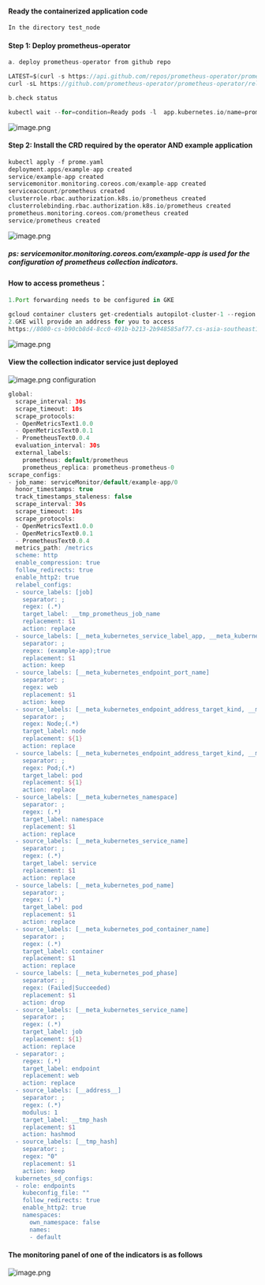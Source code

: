 #### Ready the containerized application code
```groovy
In the directory test_node
```
#### Step 1: Deploy prometheus-operator
```groovy
a. deploy prometheus-operator from github repo

LATEST=$(curl -s https://api.github.com/repos/prometheus-operator/prometheus-operator/releases/latest | jq -cr .tag_name)
curl -sL https://github.com/prometheus-operator/prometheus-operator/releases/download/${LATEST}/bundle.yaml | kubectl create -f -

b.check status

kubectl wait --for=condition=Ready pods -l  app.kubernetes.io/name=prometheus-operator -n default
```
![image.png](https://cdn.nlark.com/yuque/0/2024/png/36189502/1715845944800-7e806ea3-2c79-4438-b72e-d7ddbecaee26.png#averageHue=%232f2b2a&clientId=ubedfaf4f-1015-4&from=paste&height=254&id=LY6bm&originHeight=508&originWidth=2842&originalType=binary&ratio=2&rotation=0&showTitle=false&size=228909&status=done&style=none&taskId=uf7bc9f4f-c093-4d12-9e35-80b4b03ca6a&title=&width=1421)

#### Step 2: Install the CRD required by the operator AND example application
```groovy
kubectl apply -f prome.yaml
deployment.apps/example-app created
service/example-app created
servicemonitor.monitoring.coreos.com/example-app created
serviceaccount/prometheus created
clusterrole.rbac.authorization.k8s.io/prometheus created
clusterrolebinding.rbac.authorization.k8s.io/prometheus created
prometheus.monitoring.coreos.com/prometheus created
service/prometheus created
```
![image.png](https://cdn.nlark.com/yuque/0/2024/png/36189502/1715846148840-5f9df404-9d57-4f41-99bc-d5f7d002ad6c.png#averageHue=%2334302f&clientId=ubedfaf4f-1015-4&from=paste&height=81&id=kpUnU&originHeight=162&originWidth=2832&originalType=binary&ratio=2&rotation=0&showTitle=false&size=105490&status=done&style=none&taskId=u0c9b4715-32ef-4af8-a4d3-02c0bbabf4f&title=&width=1416)
##### ps: servicemonitor.monitoring.coreos.com/example-app is used for the configuration of prometheus collection indicators.

#### How to access prometheus：
```groovy
1.Port forwarding needs to be configured in GKE

gcloud container clusters get-credentials autopilot-cluster-1 --region us-central1 --project innate-ally-423412-h1  && kubectl port-forward $(kubectl get pod --selector="prometheus=prometheus" --output jsonpath='{.items[0].metadata.name}') 8080:web
2.GKE will provide an address for you to access
https://8080-cs-b90cb8d4-8cc0-491b-b213-2b948585af77.cs-asia-southeast1-yelo.cloudshell.dev/graph
```
![image.png](https://cdn.nlark.com/yuque/0/2024/png/36189502/1715846472266-4b15734f-be19-486b-a002-20e47be3fb39.png#averageHue=%232a2a2a&clientId=ubedfaf4f-1015-4&from=paste&height=119&id=eYjUt&originHeight=238&originWidth=2900&originalType=binary&ratio=2&rotation=0&showTitle=false&size=103354&status=done&style=none&taskId=uabe181ae-a90d-44da-a562-973d9cee80f&title=&width=1450)

#### View the collection indicator service just deployed
![image.png](https://cdn.nlark.com/yuque/0/2024/png/36189502/1715846642340-b95f462b-3b21-463f-8bd2-b04f397fdf90.png#averageHue=%23ebbb43&clientId=ubedfaf4f-1015-4&from=paste&height=506&id=u41aaa56b&originHeight=1012&originWidth=2894&originalType=binary&ratio=2&rotation=0&showTitle=false&size=242886&status=done&style=none&taskId=u24dc3fc1-c707-4fe8-b482-427c5f2fc44&title=&width=1447)
configuration 
```groovy
global:
  scrape_interval: 30s
  scrape_timeout: 10s
  scrape_protocols:
  - OpenMetricsText1.0.0
  - OpenMetricsText0.0.1
  - PrometheusText0.0.4
  evaluation_interval: 30s
  external_labels:
    prometheus: default/prometheus
    prometheus_replica: prometheus-prometheus-0
scrape_configs:
- job_name: serviceMonitor/default/example-app/0
  honor_timestamps: true
  track_timestamps_staleness: false
  scrape_interval: 30s
  scrape_timeout: 10s
  scrape_protocols:
  - OpenMetricsText1.0.0
  - OpenMetricsText0.0.1
  - PrometheusText0.0.4
  metrics_path: /metrics
  scheme: http
  enable_compression: true
  follow_redirects: true
  enable_http2: true
  relabel_configs:
  - source_labels: [job]
    separator: ;
    regex: (.*)
    target_label: __tmp_prometheus_job_name
    replacement: $1
    action: replace
  - source_labels: [__meta_kubernetes_service_label_app, __meta_kubernetes_service_labelpresent_app]
    separator: ;
    regex: (example-app);true
    replacement: $1
    action: keep
  - source_labels: [__meta_kubernetes_endpoint_port_name]
    separator: ;
    regex: web
    replacement: $1
    action: keep
  - source_labels: [__meta_kubernetes_endpoint_address_target_kind, __meta_kubernetes_endpoint_address_target_name]
    separator: ;
    regex: Node;(.*)
    target_label: node
    replacement: ${1}
    action: replace
  - source_labels: [__meta_kubernetes_endpoint_address_target_kind, __meta_kubernetes_endpoint_address_target_name]
    separator: ;
    regex: Pod;(.*)
    target_label: pod
    replacement: ${1}
    action: replace
  - source_labels: [__meta_kubernetes_namespace]
    separator: ;
    regex: (.*)
    target_label: namespace
    replacement: $1
    action: replace
  - source_labels: [__meta_kubernetes_service_name]
    separator: ;
    regex: (.*)
    target_label: service
    replacement: $1
    action: replace
  - source_labels: [__meta_kubernetes_pod_name]
    separator: ;
    regex: (.*)
    target_label: pod
    replacement: $1
    action: replace
  - source_labels: [__meta_kubernetes_pod_container_name]
    separator: ;
    regex: (.*)
    target_label: container
    replacement: $1
    action: replace
  - source_labels: [__meta_kubernetes_pod_phase]
    separator: ;
    regex: (Failed|Succeeded)
    replacement: $1
    action: drop
  - source_labels: [__meta_kubernetes_service_name]
    separator: ;
    regex: (.*)
    target_label: job
    replacement: ${1}
    action: replace
  - separator: ;
    regex: (.*)
    target_label: endpoint
    replacement: web
    action: replace
  - source_labels: [__address__]
    separator: ;
    regex: (.*)
    modulus: 1
    target_label: __tmp_hash
    replacement: $1
    action: hashmod
  - source_labels: [__tmp_hash]
    separator: ;
    regex: "0"
    replacement: $1
    action: keep
  kubernetes_sd_configs:
  - role: endpoints
    kubeconfig_file: ""
    follow_redirects: true
    enable_http2: true
    namespaces:
      own_namespace: false
      names:
      - default
```

#### The monitoring panel of one of the indicators is as follows
![image.png](https://cdn.nlark.com/yuque/0/2024/png/36189502/1715846852561-bbf0bb08-721a-4edb-83cd-46753223346a.png#averageHue=%23fcfcfc&clientId=ubedfaf4f-1015-4&from=paste&height=852&id=uce40a85b&originHeight=1704&originWidth=3002&originalType=binary&ratio=2&rotation=0&showTitle=false&size=314379&status=done&style=none&taskId=u183fa0c4-20cd-4e4f-8392-9cbd2e56f57&title=&width=1501)
